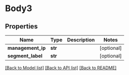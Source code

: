 # Body3

## Properties
Name | Type | Description | Notes
------------ | ------------- | ------------- | -------------
**management_ip** | **str** |  | [optional] 
**segment_label** | **str** |  | [optional] 

[[Back to Model list]](../README.md#documentation-for-models) [[Back to API list]](../README.md#documentation-for-api-endpoints) [[Back to README]](../README.md)

